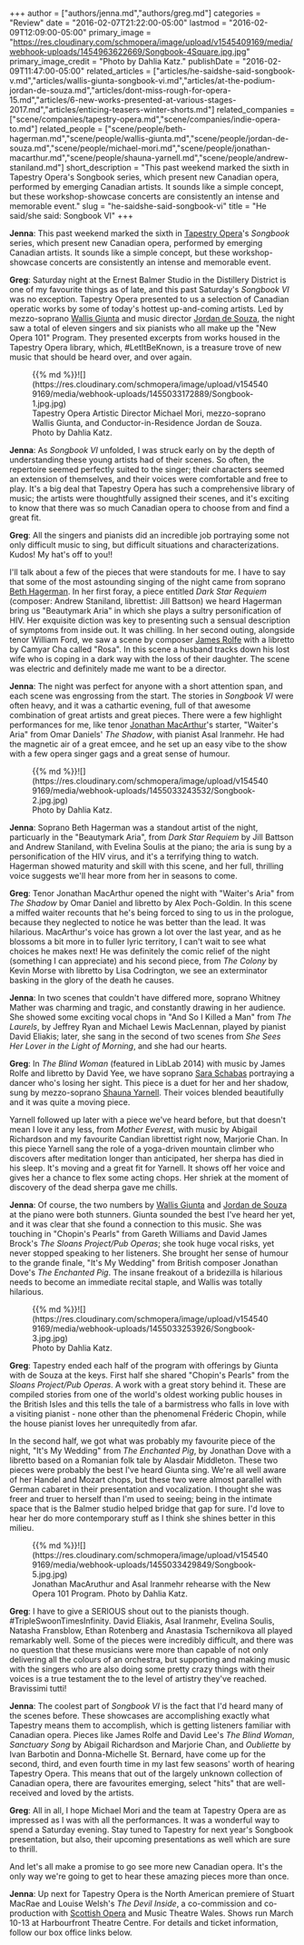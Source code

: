 +++
author = ["authors/jenna.md","authors/greg.md"]
categories = "Review"
date = "2016-02-07T21:22:00-05:00"
lastmod = "2016-02-09T12:09:00-05:00"
primary_image = "https://res.cloudinary.com/schmopera/image/upload/v1545409169/media/webhook-uploads/1454963622669/Songbook-4Square.jpg.jpg"
primary_image_credit = "Photo by Dahlia Katz."
publishDate = "2016-02-09T11:47:00-05:00"
related_articles = ["articles/he-saidshe-said-songbook-v.md","articles/wallis-giunta-songbook-vi.md","articles/at-the-podium-jordan-de-souza.md","articles/dont-miss-rough-for-opera-15.md","articles/6-new-works-presented-at-various-stages-2017.md","articles/enticing-teasers-winter-shorts.md"]
related_companies = ["scene/companies/tapestry-opera.md","scene/companies/indie-opera-to.md"]
related_people = ["scene/people/beth-hagerman.md","scene/people/wallis-giunta.md","scene/people/jordan-de-souza.md","scene/people/michael-mori.md","scene/people/jonathan-macarthur.md","scene/people/shauna-yarnell.md","scene/people/andrew-staniland.md"]
short_description = "This past weekend marked the sixth in Tapestry Opera&#039;s Songbook series, which present new Canadian opera, performed by emerging Canadian artists. It sounds like a simple concept, but these workshop-showcase concerts are consistently an intense and memorable event."
slug = "he-saidshe-said-songbook-vi"
title = "He said/she said: Songbook VI"
+++

**Jenna**: This past weekend marked the sixth in [Tapestry Opera](/scene/companies/tapestry-opera/)'s *Songbook* series, which present new Canadian opera, performed by emerging Canadian artists. It sounds like a simple concept, but these workshop-showcase concerts are consistently an intense and memorable event. 

**Greg**: Saturday night at the Ernest Balmer Studio in the Distillery District is one of my favourite things as of late, and this past Saturday's *Songbook VI* was no exception. Tapestry Opera presented to us a selection of Canadian operatic works by some of today's hottest up-and-coming artists. Led by mezzo-soprano [Wallis Giunta](/scene/people/wallis-giunta/) and music director [Jordan de Souza](/scene/people/jordan-de-souza/), the night saw a total of eleven singers and six pianists who all make up the "New Opera 101" Program. They presented excerpts from works housed in the Tapestry Opera library, which, #LetItBeKnown, is a treasure trove of new music that should be heard over, and over again. 

<figure data-type="image">{{% md %}}![](https://res.cloudinary.com/schmopera/image/upload/v1545409169/media/webhook-uploads/1455033172889/Songbook-1.jpg.jpg)
<figcaption>Tapestry Opera Artistic Director Michael Mori, mezzo-soprano Wallis Giunta, and Conductor-in-Residence Jordan de Souza. Photo by Dahlia Katz.</figcaption></figure>

**Jenna**: As *Songbook VI* unfolded, I was struck early on by the depth of understanding these young artists had of their scenes. So often, the repertoire seemed perfectly suited to the singer; their characters seemed an extension of themselves, and their voices were comfortable and free to play. It's a big deal that Tapestry Opera has such a comprehensive library of music; the artists were thoughtfully assigned their scenes, and it's exciting to know that there was so much Canadian opera to choose from and find a great fit.

**Greg**: All the singers and pianists did an incredible job portraying some not only difficult music to sing, but difficult situations and characterizations. Kudos! My hat's off to you!! 

I'll talk about a few of the pieces that were standouts for me. I have to say that some of the most astounding singing of the night came from soprano [Beth Hagerman](/scene/people/beth-hagerman/). In her first foray, a piece entitled *Dark Star Requiem* (composer: Andrew Staniland, librettist: Jill Battson) we heard Hagerman bring us "Beautymark Aria" in which she plays a sultry personification of HIV. Her exquisite diction was key to presenting such a sensual description of symptoms from inside out. It was chilling. In her second outing, alongside tenor William Ford, we saw a scene by composer [James Rolfe](/scene/people/james-rolfe/) with a libretto by Camyar Cha called "Rosa". In this scene a husband tracks down his lost wife who is coping in a dark way with the loss of their daughter. The scene was electric and definitely made me want to be a director.

**Jenna**: The night was perfect for anyone with a short attention span, and each scene was engrossing from the start. The stories in *Songbook VI* were often heavy, and it was a cathartic evening, full of that awesome combination of great artists and great pieces. There were a few highlight performances for me, like tenor [Jonathan MacArthur](/scene/people/jonathan-macarthur/)'s starter, "Waiter's Aria" from Omar Daniels' *The Shadow*, with pianist Asal Iranmehr. He had the magnetic air of a great emcee, and he set up an easy vibe to the show with a few opera singer gags and a great sense of humour.

<figure data-type="image">{{% md %}}![](https://res.cloudinary.com/schmopera/image/upload/v1545409169/media/webhook-uploads/1455033243532/Songbook-2.jpg.jpg)
<figcaption>Photo by Dahlia Katz.</figcaption></figure>

**Jenna**: Soprano Beth Hagerman was a standout artist of the night, particuarly in the "Beautymark Aria", from *Dark Star Requiem* by Jill Battson and Andrew Staniland, with Evelina Soulis at the piano; the aria is sung by a personification of the HIV virus, and it's a terrifying thing to watch. Hagerman showed maturity and skill with this scene, and her full, thrilling voice suggests we'll hear more from her in seasons to come. 

**Greg**: Tenor Jonathan MacArthur opened the night with "Waiter's Aria" from *The Shadow* by Omar Daniel and libretto by Alex Poch-Goldin. In this scene a miffed waiter recounts that he's being forced to sing to us in the prologue, because they neglected to notice he was better than the lead. It was hilarious. MacArthur's voice has grown a lot over the last year, and as he blossoms a bit more in to fuller lyric territory, I can't wait to see what choices he makes next! He was definitely the comic relief of the night (something I can appreciate) and his second piece, from *The Colony* by Kevin Morse with libretto by Lisa Codrington, we see an exterminator basking in the glory of the death he causes.

**Jenna**: In two scenes that couldn't have differed more, soprano Whitney Mather was charming and tragic, and constantly drawing in her audience. She showed some exciting vocal chops in "And So I Killed a Man" from *The Laurels*, by Jeffrey Ryan and Michael Lewis MacLennan, played by pianist David Eliakis; later, she sang in the second of two scenes from *She Sees Her Lover in the Light of Morning*, and she had our hearts.

**Greg**: In *The Blind Woman* (featured in LibLab 2014) with music by James Rolfe and libretto by David Yee, we have soprano [Sara Schabas](/scene/people/sara-schabas/) portraying a dancer who's losing her sight. This piece is a duet for her and her shadow, sung by mezzo-soprano [Shauna Yarnell](/scene/people/shauna-yarnell/). Their voices blended beautifully and it was quite a moving piece. 

Yarnell followed up later with a piece we've heard before, but that doesn't mean I love it any less, from *Mother Everest*, with music by Abigail Richardson and my favourite Candian librettist right now, Marjorie Chan. In this piece Yarnell sang the role of a yoga-driven mountain climber who discovers after meditation longer than anticipated, her sherpa has died in his sleep. It's moving and a great fit for Yarnell. It shows off her voice and gives her a chance to flex some acting chops. Her shriek at the moment of discovery of the dead sherpa gave me chills. 

**Jenna**: Of course, the two numbers by [Wallis Giunta](/scene/people/wallis-giunta/) and [Jordan de Souza](/scene/people/jordan-de-souza/) at the piano were both stunners. Giunta sounded the best I've heard her yet, and it was clear that she found a connection to this music. She was touching in "Chopin's Pearls" from Gareth Williams and David James Brock's *The Sloans Project/Pub Operas*; she took huge vocal risks, yet never stopped speaking to her listeners. She brought her sense of humour to the grande finale, "It's My Wedding" from British composer Jonathan Dove's *The Enchanted Pig*. The insane freakout of a bridezilla is hilarious needs to become an immediate recital staple, and Wallis was totally hilarious.

<figure data-type="image">{{% md %}}![](https://res.cloudinary.com/schmopera/image/upload/v1545409169/media/webhook-uploads/1455033253926/Songbook-3.jpg.jpg)
<figcaption>Photo by Dahlia Katz.</figcaption></figure>

**Greg**: Tapestry ended each half of the program with offerings by Giunta with de Souza at the keys. First half she shared "Chopin's Pearls" from the *Sloans Project/Pub Operas*. A work with a great story behind it. These are compiled stories from one of the world's oldest working public houses in the British Isles and this tells the tale of a barmistress who falls in love with a visiting pianist - none other than the phenomenal Fréderic Chopin, while the house pianist loves her unrequitedly from afar. 

In the second half, we got what was probably my favourite piece of the night, "It's My Wedding" from *The Enchanted Pig*, by Jonathan Dove with a libretto based on a Romanian folk tale by Alasdair Middleton. These two pieces were probably the best I've heard Giunta sing. We're all well aware of her Handel and Mozart chops, but these two were almost parallel with German cabaret in their presentation and vocalization. I thought she was freer and truer to herself than I'm used to seeing; being in the intimate space that is the Balmer studio helped bridge that gap for sure. I'd love to hear her do more contemporary stuff as I think she shines better in this milieu. 

<figure data-type="image">{{% md %}}![](https://res.cloudinary.com/schmopera/image/upload/v1545409169/media/webhook-uploads/1455033429849/Songbook-5.jpg.jpg)
<figcaption>Jonathan MacAruthur and Asal Iranmehr rehearse with the New Opera 101 Program. Photo by Dahlia Katz.</figcaption>
</figure>

**Greg**: I have to give a SERIOUS shout out to the pianists though. #TripleSwoonTimesInfinity. David Eliakis, Asal Iranmehr, Evelina Soulis, Natasha Fransblow, Ethan Rotenberg and Anastasia Tschernikova all played remarkably well. Some of the pieces were incredibly difficult, and there was no question that these musicians were more than capable of not only delivering all the colours of an orchestra, but supporting and making music with the singers who are also doing some pretty crazy things with their voices is a true testament the to the level of artistry they've reached. Bravissimi tutti! 

**Jenna**: The coolest part of *Songbook VI* is the fact that I'd heard many of the scenes before. These showcases are accomplishing exactly what Tapestry means them to accomplish, which is getting listeners familiar with Canadian opera. Pieces like James Rolfe and David Lee's *The Blind Woman*, *Sanctuary Song* by Abigail Richardson and Marjorie Chan, and *Oubliette* by Ivan Barbotin and Donna-Michelle St. Bernard, have come up for the second, third, and even fourth time in my last few seasons' worth of hearing Tapestry Opera. This means that out of the largely unknown collection of Canadian opera, there are favourites emerging, select "hits" that are well-received and loved by the artists.

**Greg**: All in all, I hope Michael Mori and the team at Tapestry Opera are as impressed as I was with all the performances. It was a wonderful way to spend a Saturday evening. Stay tuned to Tapestry for next year's Songbook presentation, but also, their upcoming presentations as well which are sure to thrill. 

And let's all make a promise to go see more new Canadian opera. It's the only way we're going to get to hear these amazing pieces more than once. 

**Jenna**: Up next for Tapestry Opera is the North American premiere of Stuart MacRae and Louise Welsh's *The Devil Inside*, a co-commission and co-production with [Scottish Opera](/scene/companies/scottish-opera/) and Music Theatre Wales. Shows run March 10-13 at Harbourfront Theatre Centre. For details and ticket information, follow our box office links below.
